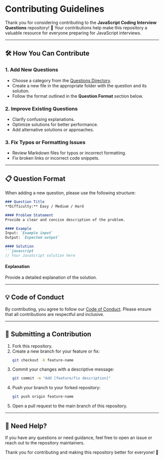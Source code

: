 # Contributing Guidelines

Thank you for considering contributing to the **JavaScript Coding Interview Questions** repository! 🎉 Your contributions help make this repository a valuable resource for everyone preparing for JavaScript interviews.

---

## 🛠️ How You Can Contribute

### 1. Add New Questions
- Choose a category from the [Questions Directory](./questions/README.md).
- Create a new file in the appropriate folder with the question and its solution.
- Follow the format outlined in the **Question Format** section below.

### 2. Improve Existing Questions
- Clarify confusing explanations.
- Optimize solutions for better performance.
- Add alternative solutions or approaches.

### 3. Fix Typos or Formatting Issues
- Review Markdown files for typos or incorrect formatting.
- Fix broken links or incorrect code snippets.

---

## 📋 Question Format
When adding a new question, please use the following structure:

```markdown
### Question Title
**Difficulty:** Easy / Medium / Hard

#### Problem Statement
Provide a clear and concise description of the problem.

#### Example
Input: `Example input`
Output: `Expected output`

#### Solution
```javascript
// Your JavaScript solution here
```

#### Explanation
Provide a detailed explanation of the solution.


---

## 💡 Code of Conduct
By contributing, you agree to follow our [Code of Conduct](./CODE_OF_CONDUCT.md). Please ensure that all contributions are respectful and inclusive.

---

## 🚀 Submitting a Contribution
1. Fork this repository.
2. Create a new branch for your feature or fix:
   ```bash
   git checkout -b feature-name
   ```
3. Commit your changes with a descriptive message:
   ```bash
   git commit -m "Add [feature/fix description]"
   ```
4. Push your branch to your forked repository:
   ```bash
   git push origin feature-name
   ```
5. Open a pull request to the main branch of this repository.

---

## 🌟 Need Help?
If you have any questions or need guidance, feel free to open an issue or reach out to the repository maintainers.

Thank you for contributing and making this repository better for everyone! 🚀
